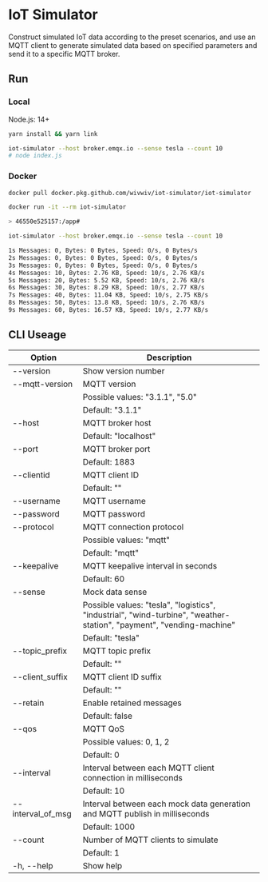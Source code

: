 # IoT Simulator

Construct simulated IoT data according to the preset scenarios, and use an MQTT client to generate simulated data based on specified parameters and send it to a specific MQTT broker.

## Run

### Local

Node.js: 14+

```bash
yarn install && yarn link

iot-simulator --host broker.emqx.io --sense tesla --count 10
# node index.js
```

### Docker

```bash
docker pull docker.pkg.github.com/wivwiv/iot-simulator/iot-simulator

docker run -it --rm iot-simulator

> 46550e525157:/app#

iot-simulator --host broker.emqx.io --sense tesla --count 10

1s Messages: 0, Bytes: 0 Bytes, Speed: 0/s, 0 Bytes/s
2s Messages: 0, Bytes: 0 Bytes, Speed: 0/s, 0 Bytes/s
3s Messages: 0, Bytes: 0 Bytes, Speed: 0/s, 0 Bytes/s
4s Messages: 10, Bytes: 2.76 KB, Speed: 10/s, 2.76 KB/s
5s Messages: 20, Bytes: 5.52 KB, Speed: 10/s, 2.76 KB/s
6s Messages: 30, Bytes: 8.29 KB, Speed: 10/s, 2.77 KB/s
7s Messages: 40, Bytes: 11.04 KB, Speed: 10/s, 2.75 KB/s
8s Messages: 50, Bytes: 13.8 KB, Speed: 10/s, 2.76 KB/s
9s Messages: 60, Bytes: 16.57 KB, Speed: 10/s, 2.77 KB/s
```

## CLI Useage

| Option            | Description                                                                                                          |
| ----------------- | -------------------------------------------------------------------------------------------------------------------- |
| --version         | Show version number                                                                                                  |
| --mqtt-version    | MQTT version                                                                                                         |
|                   | Possible values: "3.1.1", "5.0"                                                                                      |
|                   | Default: "3.1.1"                                                                                                     |
| --host            | MQTT broker host                                                                                                     |
|                   | Default: "localhost"                                                                                                 |
| --port            | MQTT broker port                                                                                                     |
|                   | Default: 1883                                                                                                        |
| --clientid        | MQTT client ID                                                                                                       |
|                   | Default: ""                                                                                                          |
| --username        | MQTT username                                                                                                        |
| --password        | MQTT password                                                                                                        |
| --protocol        | MQTT connection protocol                                                                                             |
|                   | Possible values: "mqtt"                                                                                              |
|                   | Default: "mqtt"                                                                                                      |
| --keepalive       | MQTT keepalive interval in seconds                                                                                   |
|                   | Default: 60                                                                                                          |
| --sense           | Mock data sense                                                                                                      |
|                   | Possible values: "tesla", "logistics", "industrial", "wind-turbine", "weather-station", "payment", "vending-machine" |
|                   | Default: "tesla"                                                                                                     |
| --topic_prefix    | MQTT topic prefix                                                                                                    |
|                   | Default: ""                                                                                                          |
| --client_suffix   | MQTT client ID suffix                                                                                                |
|                   | Default: ""                                                                                                          |
| --retain          | Enable retained messages                                                                                             |
|                   | Default: false                                                                                                       |
| --qos             | MQTT QoS                                                                                                             |
|                   | Possible values: 0, 1, 2                                                                                             |
|                   | Default: 0                                                                                                           |
| --interval        | Interval between each MQTT client connection in milliseconds                                                         |
|                   | Default: 10                                                                                                          |
| --interval_of_msg | Interval between each mock data generation and MQTT publish in milliseconds                                          |
|                   | Default: 1000                                                                                                        |
| --count           | Number of MQTT clients to simulate                                                                                   |
|                   | Default: 1                                                                                                           |
| -h, --help        | Show help                                                                                                            |
